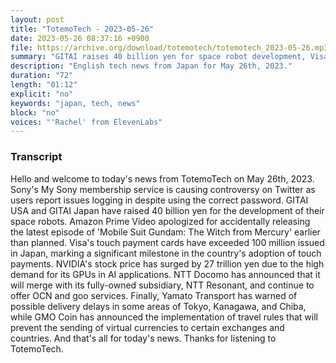 ```yaml
---
layout: post
title: "TotemoTech - 2023-05-26"
date: 2023-05-26 08:37:16 +0900
file: https://archive.org/download/totemotech/totemotech_2023-05-26.mp3
summary: "GITAI raises 40 billion yen for space robot development, Visa's touch payment cards exceed 100 million issued in Japan, & more…"
description: "English tech news from Japan for May 26th, 2023."
duration: "72"
length: "01:12"
explicit: "no"
keywords: "japan, tech, news"
block: "no"
voices: "'Rachel' from ElevenLabs"
---
```


### Transcript

Hello and welcome to today's news from TotemoTech on May 26th, 2023. Sony's My Sony membership service is causing controversy on Twitter as users report issues logging in despite using the correct password. GITAI USA and GITAI Japan have raised 40 billion yen for the development of their space robots. Amazon Prime Video apologized for accidentally releasing the latest episode of 'Mobile Suit Gundam: The Witch from Mercury' earlier than planned. Visa's touch payment cards have exceeded 100 million issued in Japan, marking a significant milestone in the country's adoption of touch payments. NVIDIA's stock price has surged by 27 trillion yen due to the high demand for its GPUs in AI applications. NTT Docomo has announced that it will merge with its fully-owned subsidiary, NTT Resonant, and continue to offer OCN and goo services. Finally, Yamato Transport has warned of possible delivery delays in some areas of Tokyo, Kanagawa, and Chiba, while GMO Coin has announced the implementation of travel rules that will prevent the sending of virtual currencies to certain exchanges and countries.   And that's all for today's news. Thanks for listening to TotemoTech.
